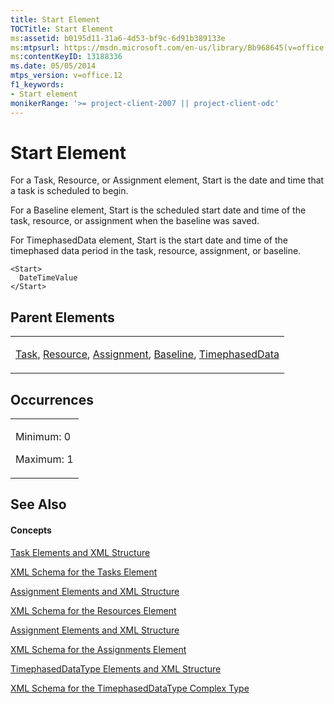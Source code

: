 ```yaml
---
title: Start Element
TOCTitle: Start Element
ms:assetid: b0195d11-31a6-4d53-bf9c-6d91b389133e
ms:mtpsurl: https://msdn.microsoft.com/en-us/library/Bb968645(v=office.12)
ms:contentKeyID: 13188336
ms.date: 05/05/2014
mtps_version: v=office.12
f1_keywords:
- Start element
monikerRange: '>= project-client-2007 || project-client-odc'
---
```


# Start Element




For a Task, Resource, or Assignment element, Start is the date and time that a task is scheduled to begin.

For a Baseline element, Start is the scheduled start date and time of the task, resource, or assignment when the baseline was saved.

For TimephasedData element, Start is the start date and time of the timephased data period in the task, resource, assignment, or baseline.

    <Start>
      DateTimeValue
    </Start>

## Parent Elements

<table>
<colgroup>
<col style="width: 100%" />
</colgroup>
<tbody>
<tr class="odd">
<td><p><a href="bb968487(v=office.12).md">Task</a>, <a href="bb968715(v=office.12).md">Resource</a>, <a href="bb968611(v=office.12).md">Assignment</a>, <a href="bb968599(v=office.12).md">Baseline</a>, <a href="bb968479(v=office.12).md">TimephasedData</a></p></td>
</tr>
</tbody>
</table>

## Occurrences

<table>
<colgroup>
<col style="width: 100%" />
</colgroup>
<tbody>
<tr class="odd">
<td><p>Minimum: 0</p>
<p>Maximum: 1</p></td>
</tr>
</tbody>
</table>

## See Also

#### Concepts

[Task Elements and XML Structure](bb968475\(v=office.12\).md)

[XML Schema for the Tasks Element](bb968415\(v=office.12\).md)

[Assignment Elements and XML Structure](bb968738\(v=office.12\).md)

[XML Schema for the Resources Element](bb968511\(v=office.12\).md)

[Assignment Elements and XML Structure](bb968738\(v=office.12\).md)

[XML Schema for the Assignments Element](bb968414\(v=office.12\).md)

[TimephasedDataType Elements and XML Structure](bb968722\(v=office.12\).md)

[XML Schema for the TimephasedDataType Complex Type](bb968734\(v=office.12\).md)

